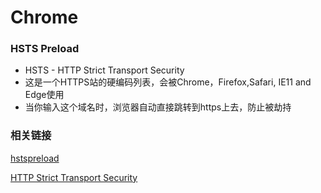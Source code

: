 Chrome
=============

### HSTS Preload 
* HSTS - HTTP Strict Transport Security 
* 这是一个HTTPS站的硬编码列表，会被Chrome，Firefox,Safari, IE11 and Edge使用
* 当你输入这个域名时，浏览器自动直接跳转到https上去，防止被劫持


### 相关链接
[hstspreload](https://hstspreload.appspot.com/)

[HTTP Strict Transport Security](https://en.wikipedia.org/wiki/HTTP_Strict_Transport_Security)

 
